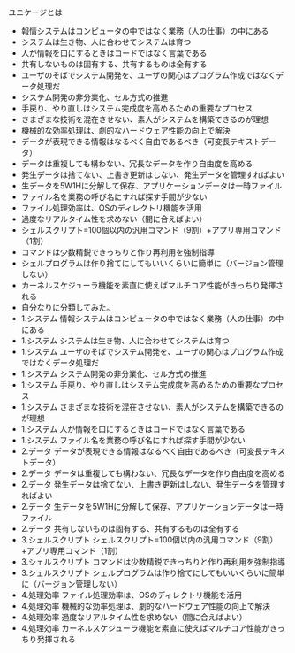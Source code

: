ユニケージとは

- 報情システムはコンピュータの中ではなく業務（人の仕事）の中にある
- システムは生き物、人に合わせてシステムは育つ
- 人が情報を口にするときはコードではなく言葉である
- 共有しないものは固有する、共有するものは全有する
- ユーザのそばでシステム開発を、ユーザの関心はプログラム作成ではなくデータ処理だ
- システム開発の非分業化、セル方式の推進
- 手戻り、やり直しはシステム完成度を高めるための重要なプロセス
- さまざまな技術を混在させない、素人がシステムを構築できるのが理想
- 機械的な効率処理は、劇的なハードウェア性能の向上で解決
- データが表現できる情報はなるべく自由であるべき（可変長テキストデータ）
- データは重複しても構わない、冗長なデータを作り自由度を高める
- 発生データは捨てない、上書き更新はしない、発生データを管理すればよい
- 生データを5W1Hに分解して保存、アプリケーションデータは一時ファイル
- ファイル名を業務の呼び名にすれば探す手間が少ない
- ファイル処理効率は、OSのディレクトリ機能を活用
- 過度なリアルタイム性を求めない（間に合えばよい）
- シェルスクリプト=100個以内の汎用コマンド（9割）+アプリ専用コマンド（1割）
- コマンドは少数精鋭できっちりと作り再利用を強制指導
- シェルプログラムは作り捨てにしてもいいくらいに簡単に（バージョン管理しない）
- カーネルスケジューラ機能を素直に使えばマルチコア性能がきっちり発揮される
- 自分なりに分類してみた。
- 1.システム 情報システムはコンピュータの中ではなく業務（人の仕事）の中にある
- 1.システム システムは生き物、人に合わせてシステムは育つ
- 1.システム ユーザのそばでシステム開発を、ユーザの関心はプログラム作成ではなくデータ処理だ
- 1.システム システム開発の非分業化、セル方式の推進
- 1.システム 手戻り、やり直しはシステム完成度を高めるための重要なプロセス
- 1.システム さまざまな技術を混在させない、素人がシステムを構築できるのが理想
- 1.システム 人が情報を口にするときはコードではなく言葉である
- 1.システム ファイル名を業務の呼び名にすれば探す手間が少ない
- 2.データ データが表現できる情報はなるべく自由であるべき（可変長テキストデータ）
- 2.データ データは重複しても構わない、冗長なデータを作り自由度を高める
- 2.データ 発生データは捨てない、上書き更新はしない、発生データを管理すればよい
- 2.データ 生データを5W1Hに分解して保存、アプリケーションデータは一時ファイル
- 2.データ 共有しないものは固有する、共有するものは全有する
- 3.シェルスクリプト シェルスクリプト=100個以内の汎用コマンド（9割）+アプリ専用コマンド（1割）
- 3.シェルスクリプト コマンドは少数精鋭できっちりと作り再利用を強制指導
- 3.シェルスクリプト シェルプログラムは作り捨てにしてもいいくらいに簡単に（バージョン管理しない）
- 4.処理効率 ファイル処理効率は、OSのディレクトリ機能を活用
- 4.処理効率 機械的な効率処理は、劇的なハードウェア性能の向上で解決
- 4.処理効率 過度なリアルタイム性を求めない（間に合えばよい）
- 4.処理効率 カーネルスケジューラ機能を素直に使えばマルチコア性能がきっちり発揮される
